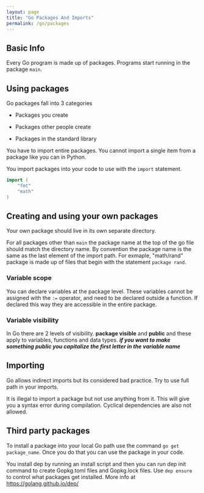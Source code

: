 ```yaml
---
layout: page
title: "Go Packages And Imports"
permalink: /go/packages
---
```


## Basic Info

Every Go program is made up of packages.  Programs start running in the package `main`.  

## Using packages

Go packages fall into 3 categories

* Packages you create

* Packages other people create

* Packages in the standard library

You have to import entire packages.  You cannot import a single item from a package like you can in Python.

You import packages into your code to use with the `import` statement.

```go
import (
    "fmt"
    "math"
)
```

## Creating and using your own packages

Your own package should live in its own separate directory.

For all packages other than `main` the package name at the top of the go file should match the directory name.  By convention the package name is the same as the last element of the import path.  For exmaple, "math/rand" package is made up of files that begin with the statement `package rand`.

### Variable scope

You can declare variables at the package level.  These variables cannot be assigned with the `:=` operator, and need to be declared outside a function.  If declared this way they are accessible in the entire package.

### Variable visibility

In Go there are 2 levels of visibility.  **package visible** and **public** and these apply to variables, functions and data types.  ***if you want to make something public you capitalize the first letter in the variable name***

## Importing

Go allows indirect imports but its considered bad practice.  Try to use full path in your imports.

It is illegal to import a package but not use anything from it.  This will give you a syntax error during compilation.  Cyclical dependencies are also not allowed.

## Third party packages

[comment]: <> (TODO: Need to flesh out this section a bit.)

To install a package into your local Go path use the command `go get package_name`.  Once you do that you can use the package in your code.

You install dep by running an install script and then you can run dep init command to create Gopkg.toml files and Gopkg.lock files.  Use `dep ensure` to control what packages get installed.  More info at <https://golang.github.io/dep/>